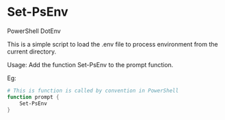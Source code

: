 # Set-PsEnv

PowerShell DotEnv

This is a simple script to load the .env file to process environment from the current directory.

Usage:
Add the function Set-PsEnv to the prompt function.

Eg:

```powershell
# This is function is called by convention in PowerShell
function prompt {
    Set-PsEnv
}
```
